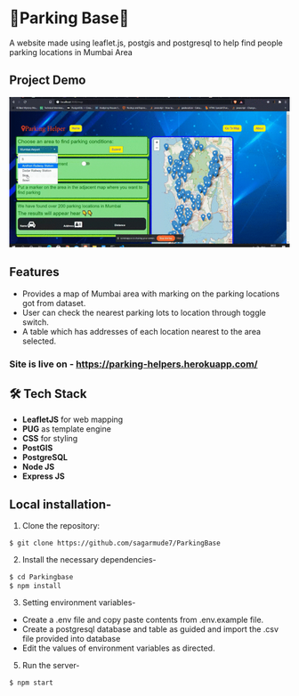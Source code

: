 # 📍Parking Base🚗
A website made using leaflet.js, postgis and postgresql to help find people parking locations in Mumbai Area

## Project Demo
![Demo gif](https://github.com/vdmondkr2002/Parking_Helper/blob/main/parking-helpers-demo.gif?raw=true)

## Features
* Provides a map of Mumbai area with marking on the parking locations got from dataset.
* User can check the nearest parking lots to location through toggle switch.
* A table which has addresses of each location nearest to the area selected.

### Site is live on - https://parking-helpers.herokuapp.com/

## 🛠 Tech Stack 
* **LeafletJS** for web mapping
* **PUG** as template engine
* **CSS** for styling
* **PostGIS**
* **PostgreSQL**
* **Node JS**
* **Express JS**


## Local installation-
1. Clone the repository:
  ```
  $ git clone https://github.com/sagarmude7/ParkingBase
  ```
2. Install the necessary dependencies-
  ```
  $ cd Parkingbase
  $ npm install
  ```
3. Setting environment variables-
  * Create a .env file and copy paste contents from .env.example file.
  * Create a postgresql database and table as guided and import the .csv file provided into database 
  * Edit the values of environment variables as directed.
5. Run the server-
  ```
  $ npm start
  ```
